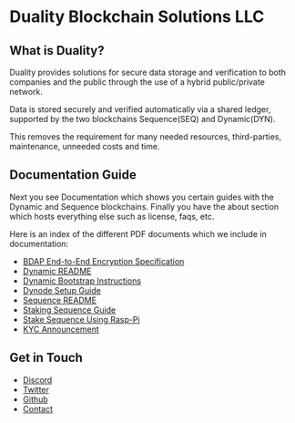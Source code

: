 # Duality Blockchain Solutions LLC

## What is Duality?
Duality provides solutions for secure data storage and verification to both companies and the public through the use of a hybrid public/private network.

Data is stored securely and verified automatically via a shared ledger, supported by the two blockchains Sequence(SEQ) and Dynamic(DYN).

This removes the requirement for many needed resources, third-parties, maintenance, unneeded costs and time.

## Documentation Guide
Next you see Documentation which shows you certain guides with the Dynamic and Sequence blockchains. Finally you have the about section which hosts everything else such as license, faqs, etc.

Here is an index of the different PDF documents which we include in documentation:

* [BDAP End-to-End Encryption Specification](BDAP_E2E_spec_v1.1.pdf)
* [Dynamic README](Dynamic_README.pdf)
* [Dynamic Bootstrap Instructions](Dynamic_Bootstrap_Instructions.pdf)
* [Dynode Setup Guide](Dynode-Setup-Guide.pdf)
* [Sequence README](Sequence_README.pdf)
* [Staking Sequence Guide](Sequence_Staking_Guide.pdf)
* [Stake Sequence Using Rasp-Pi](Stake_Sequence_Using_Rasp-Pi.pdf)
* [KYC Announcement](KYC_Announcement.pdf)

## Get in Touch
* [Discord](https://discord.gg/qnsEdsV)
* [Twitter](https://twitter.com/dualitychain)
* [Github](https://github.com/duality-solutions)
* [Contact](https://duality.solutions/contact-us)
